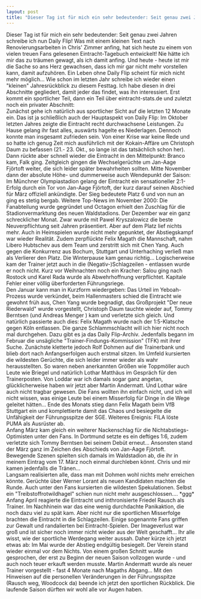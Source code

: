 ```yaml
---
layout: post
title: "Dieser Tag ist für mich ein sehr bedeutender: Seit genau zwei Jahren schreibe ich nun Daily Flip!"
---
```


Dieser Tag ist für mich ein sehr bedeutender: Seit genau zwei Jahren schreibe ich nun Daily Flip! Was mit einem kleinen Text nach Renovierungsarbeiten in Chris' Zimmer anfing, hat sich heute zu einem von vielen treuen Fans gelesenen Eintracht-Tagebuch entwickelt! Nie hätte ich mir das zu träumen gewagt, als ich damit anfing. Und heute - heute ist mir die Sache so ans Herz gewachsen, dass ich mir gar nicht mehr vorstellen kann, damit aufzuhören. Ein Leben ohne Daily Flip scheint für mich nicht mehr möglich... Wie schon im letzten Jahr schreibe ich wieder einen "kleinen" Jahresrückblick zu diesem Festtag. Ich habe diesen in drei Abschnitte gegliedert, damit jeder das findet, was ihn interessiert. Erst kommt ein sportlicher Teil, dann ein Teil über eintracht-stats.de und zuletzt noch ein privater Abschnitt:  
Zunächst gehe ich natürlich aus sportlicher Sicht auf die letzten 12 Monate ein. Das ist ja schließlich auch der Hauptaspekt von Daily Flip: Im Oktober letzten Jahres zeigte die Eintracht recht durchwachsene Leistungen. Zu Hause gelang ihr fast alles, auswärts hagelte es Niederlagen. Dennoch konnte man insgesamt zufrieden sein. Von einer Krise war keine Rede und so hatte ich genug Zeit mich ausführlich mit der Kokain-Affäre um Christoph Daum zu befassen (21.- 23. Okt., so lange ist das tatsächlich schon her). Dann rückte aber schnell wieder die Eintracht in den Mittelpunkt: Branco kam, Falk ging. Zeitgleich gingen die Wechselgerüchte um Jan-Aage Fjörtoft weiter, die sich leider später bewahrheiten sollten. Mitte November dann der absolute Höhe- und dummerweise auch Wendepunkt der Saison: Im Münchner Olympiastadion gelang der Eintracht ein sensationeller 2:1-Erfolg durch ein Tor von Jan-Aage Fjörtoft, der kurz darauf seinen Abschied für März offiziell ankündigte. Der Sieg bedeutete Platz 6 und von nun an ging es stetig bergab. Weitere Top-News im November 2000: Die Fanabteilung wurde gegründet und Octagon erhielt den Zuschlag für die Stadionvermarktung des neuen Waldstadions. Der Dezember war ein ganz schrecklicher Monat. Zwar wurde mit Pawel Kryszalowicz die beste Neuverpflichtung seit Jahren präsentiert. Aber auf dem Platz lief nichts mehr. Auch in Heimspielen wurde nicht mehr gepunktet, der Abstiegskampf war wieder Realität. Zudem zerpflückte Felix Magath die Mannschaft, nahm Libero Hubtschev aus dem Team und zerstritt sich mit Chen Yang. Auch gegen die Konkurrenz aus Bochum, Stuttgart und Unterhaching verließ man als Verlierer den Platz. Die Winterpause kam genau richtig... Logischerweise kam der Trainer jetzt auch in die (Negativ-)Schlagzeilen - entlassen wurde er noch nicht. Kurz vor Weihnachten noch ein Kracher: Salou ging nach Rostock und Karel Rada wurde als Abwehrhoffnung verpflichtet. Kapitale Fehler einer völlig überforderten Führungsriege.  
Den Januar kann man in Kurzform wiedergeben: Das Urteil im Yeboah-Prozess wurde verkündet, beim Hallenmasters schied die Eintracht wie gewohnt früh aus, Chen Yang wurde begnadigt, das Großprojekt "Der neue Riederwald" wurde vorgestellt, Christoph Daum tauchte wieder auf, Tommy Berntsen (und Andreas Menger ) kam und verletzte sich gleich. Und natürlich passierte auch dies: Felix Magath wurde nach der 1:5-Klatsche gegen Köln entlassen. Die ganze Schlammschlacht will ich hier nicht noch mal durchgehen. Dazu gibt es ja das Daily Flip-Archiv. Jedenfalls begann im Februar die unsägliche "Trainer-Findungs-Kommission" (TFK) mit ihrer Suche. Zunächste kletterte jedoch Rolf Dohmen auf die Trainerbank und blieb dort nach Anfangserfolgen auch erstmal sitzen. Im Umfeld kursierten die wildesten Gerüchte, die sich leider immer wieder als wahr herausstellten. So waren neben anerkannten Größen wie Toppmöller auch Leute wie Briegel und natürlich Lothar Matthäus im Gespräch für den Trainerposten. Von Loddar war ich damals sogar ganz angetan, glücklicherweise haben wir jetzt aber Martin Andermatt. Und Lothar wäre auch nicht tragbar gewesen. Die Fans wollten ihn einfach nicht, und ich will nicht wissen, was einige Leute bei einem Misserfolg für Dinge in die Wege geleitet hätten... Ende des Monats stieg dann Felix Magath beim VfB Stuttgart ein und komplettierte damit das Chaos und besiegelte die Unfähigkeit der Führungsspitze der SGE. Weiteres Ereignis: FILA löste PUMA als Ausrüster ab.  
Anfang März kam gleich ein weiterer Nackenschlag für die Nichtabstiegs-Optimisten unter den Fans. In Dortmund setzte es ein deftiges 1:6, zudem verletzte sich Tommy Berntsen bei seinem Debüt erneut... Ansonsten stand der März ganz im Zeichen des Abschieds von Jan-Aage Fjörtoft. Bewegende Szenen spielten sich damals im Waldstadion ab, die ihr in meinem Eintrag vom 17. März noch einmal durchleben könnt. Chris und mir kamen jedenfalls die Tränen...  
Langsam realisierten alle, dass man mit Dohmen wohl nichts mehr erreichen könnte. Gerüchte über Werner Lorant als neuen Kandidaten machten die Runde. Auch unter den Fans kursierten die wildesten Spekulationen. Selbst ein "Treibstoffrotwildhagel" schien nun nicht mehr ausgeschlossen.... \*ggg\*  
Anfang April reagierte die Eintracht und inthronisierte Friedel Rausch als Trainer. Im Nachhinein war das eine wenig durchdachte Panikaktion, die noch dazu viel zu spät kam. Aber nicht nur die sportlichen Misserfolge brachten die Eintracht in die Schlagzeilen. Einige sogenannte Fans griffen zur Gewalt und randalierten bei Eintracht-Spielen. Der Imageverlust war groß und ist sicher noch immer nicht wieder aus der Welt geschafft... Ihr alle wisst, wie der sportliche Werdegang weiter aussah. Daher kürze ich jetzt etwas ab: Im Mai wurde der Abstieg endgültig besiegelt. Der Verein stand wieder einmal vor dem Nichts. Von einem großen Schnitt wurde gesprochen, der erst zu Beginn der neuen Saison vollzogen wurde - und auch noch teuer erkauft werden musste. Martin Andermatt wurde als neuer Trainer vorgestellt - fast 4 Monate nach Magaths Abgang... Mit den Hinweisen auf die personellen Veränderungen in der Führungsspitze (Rausch weg, Woodcock da) beende ich jetzt den sportlichen Rückblick. Die laufende Saison dürften wir wohl alle vor Augen haben.
